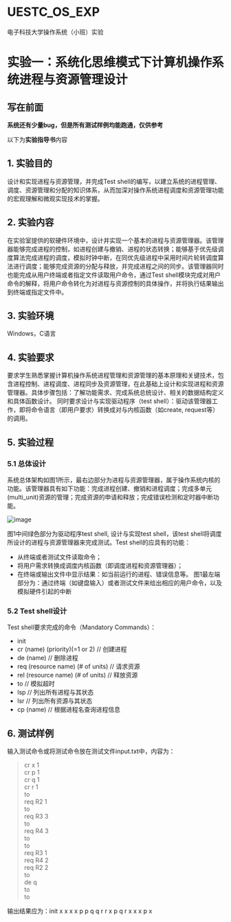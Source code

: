 # UESTC_OS_EXP
电子科技大学操作系统（小班）实验
# 实验一：系统化思维模式下计算机操作系统进程与资源管理设计
## 写在前面
**系统还有少量bug，但是所有测试样例均能跑通，仅供参考**

以下为**实验指导书**内容
## 1. 实验目的
设计和实现进程与资源管理，并完成Test shell的编写，以建立系统的进程管理、调度、资源管理和分配的知识体系，从而加深对操作系统进程调度和资源管理功能的宏观理解和微观实现技术的掌握。
## 2. 实验内容
在实验室提供的软硬件环境中，设计并实现一个基本的进程与资源管理器。该管理器能够完成进程的控制，如进程创建与撤销、进程的状态转换；能够基于优先级调度算法完成进程的调度，模拟时钟中断，在同优先级进程中采用时间片轮转调度算法进行调度；能够完成资源的分配与释放，并完成进程之间的同步。该管理器同时也能完成从用户终端或者指定文件读取用户命令，通过Test shell模块完成对用户命令的解释，将用户命令转化为对进程与资源控制的具体操作，并将执行结果输出到终端或指定文件中。
## 3. 实验环境
Windows，C语言
## 4. 实验要求
要求学生熟悉掌握计算机操作系统进程管理和资源管理的基本原理和关键技术，包含进程控制、进程调度、进程同步及资源管理，在此基础上设计和实现进程和资源管理器。具体步骤包括：了解功能需求、完成系统总统设计、相关的数据结构定义和具体函数设计。
同时要求设计与实现驱动程序（test shell）：驱动该管理器工作，即将命令语言（即用户要求）转换成对与内核函数（如create, request等）的调用。
## 5. 实验过程
### 5.1 总体设计
系统总体架构如图1所示，最右边部分为进程与资源管理器，属于操作系统内核的功能。该管理器具有如下功能：完成进程创建、撤销和进程调度；完成多单元 (multi_unit)资源的管理；完成资源的申请和释放；完成错误检测和定时器中断功能。

![image](https://github.com/petr111chor/UESTC_OS_exp1/blob/main/image1.jpg)

图1中间绿色部分为驱动程序test shell, 设计与实现test shell，该test shell将调度所设计的进程与资源管理器来完成测试。Test shell的应具有的功能：
- 从终端或者测试文件读取命令；
- 将用户需求转换成调度内核函数（即调度进程和资源管理器）；
- 在终端或输出文件中显示结果：如当前运行的进程、错误信息等。
图1最左端部分为：通过终端（如键盘输入）或者测试文件来给出相应的用户命令，以及模拟硬件引起的中断
### 5.2  Test shell设计
Test shell要求完成的命令（Mandatory Commands）：
- init
- cr (name) (priority)(=1 or 2) // 创建进程
- de (name) // 删除进程
- req (resource name) (# of units) // 请求资源
- rel (resource name) (# of units)  // 释放资源
- to  // 模拟超时
- lsp // 列出所有进程与其状态
- lsr // 列出所有资源与其状态
- cp (name) // 根据进程名查询进程信息
## 6. 测试样例
输入测试命令或将测试命令放在测试文件input.txt中，内容为：

> cr x 1          
> cr p 1  
> cr q 1	  
> cr r 1  
> to  
> req R2 1  
> to  
> req R3 3  
> to	  
> req R4 3  
> to  
> to  
> req R3 1  
> req R4 2  
> req R2 2  
> to  
> de q  
> to  
> to  

输出结果应为：init x x x x p p q q r r x p q r x x x p x
